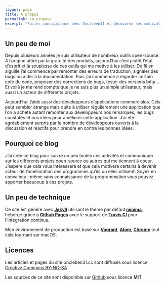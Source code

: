 ```yaml
---
layout: page
title: À propos
permalink: /a-propos/
excerpt: "Faites connaissance avec Oncleben31 et découvrez ses motivations pour son blog: l'open source et le partage."
---
```


## Un peu de moi

Depuis plusieurs années je suis utilisateur de nombreux outils open-source. A l’origine attiré par la gratuité des produits, aujourd’hui c’est plutôt l’état d’esprit et la souplesse de ces outils qui me motive à les utiliser. De fil en aiguille j’ai commencé par remonter des erreurs de traduction, signaler des bugs ou aider à la documentation. Puis j’ai commencé à regarder certain coté du code, proposer des corrections de bugs, tester des versions béta… Et voilà je me rend compte que je ne suis plus un simple utilisateur, mais aussi un acteur de différents projets.

Aujourd’hui j’aide aussi des développeurs d’applications commerciales. Cela peut sembler étrange mais quite à utiliser régulièrement une application que l’on a acheté autant remonter aux développeurs nos remarques, les bugs constatés et nos idées pour améliorer cette application. J’ai été agréablement surpris par le nombre de développeurs ouverts à la discussion et réactifs pour prendre en contre les bonnes idées.

## Pourquoi ce blog

J’ai crée ce blog pour suivre un peu toutes ces activités et communiquer sur les différents projets open-source ou autres qui me tiennent à coeur. J’espère que cela vous intéressera et que cela motivera certains à devenir acteur de l’amélioration des programmes qu’ils ou elles utilisent. Soyez en convaincu : même sans connaissance de la programmation vous pouvez apporter beaucoup à ces projets.

## Un peu de technique

Ce site est généré avec [__Jekyll__](https://jekyllrb.com) utilisant le thème par defaut [__minima__](https://github.com/jekyll/minima), hebérgé grâce à [__Github Pages__](https://pages.github.com/) avec le support de [__Travis CI__](https://travis-ci.org/) pour l'intégration continue.

Mon environement de production est basé sur [__Vagrant__](https://www.vagrantup.com/), [__Atom__](https://atom.io/), [__Chrome__](https://www.google.fr/intl/fr/chrome/browser/desktop/index.html) tout cela tournant sur macOS.

## Licences

Les articles et pages du site oncleben31.cc sont diffusés sous licence [Creative Commons BY-NC-SA](https://creativecommons.org/licenses/by-nc-sa/3.0/deed.fr)

Les sources de ce site sont disponible sur [Github](https://github.com/oncleben31/oncleben31.github.io) sous licence __MIT__

